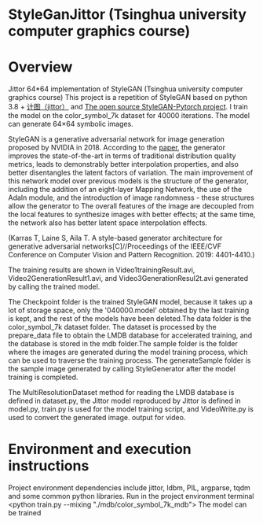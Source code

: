 # StyleGanJittor (Tsinghua university computer graphics course)
# Overview
Jittor 64*64 implementation of StyleGAN (Tsinghua university computer graphics course)
This project is a repetition of StyleGAN based on python 3.8 + [计图（jittor）](https://github.com/Jittor/jittor) and [The open source StyleGAN-Pytorch project](https://github.com/rosinality/style-based-gan-pytorch). I train the model on the color_symbol_7k dataset for 40000 iterations. The model can generate 64×64 symbolic images.


StyleGAN is a generative adversarial network for image generation proposed by NVIDIA in 2018. According to the [paper](https://openaccess.thecvf.com/content_CVPR_2019/html/Karras_A_Style-Based_Generator_Architecture_for_Generative_Adversarial_Networks_CVPR_2019_paper.html), the generator improves the state-of-the-art in terms of traditional distribution quality metrics, leads to demonstrably better interpolation properties, and also better disentangles the latent factors of variation. The main improvement of this network model over previous models is the structure of the generator, including the addition of an eight-layer Mapping Network, the use of the AdaIn module, and the introduction of image randomness - these structures allow the generator to The overall features of the image are decoupled from the local features to synthesize images with better effects; at the same time, the network also has better latent space interpolation effects.

(Karras T, Laine S, Aila T. A style-based generator architecture for generative adversarial networks[C]//Proceedings of the IEEE/CVF Conference on Computer Vision and Pattern Recognition. 2019: 4401-4410.)

The training results are shown in Video1trainingResult.avi, Video2GenerationResult1.avi, and Video3GenerationResul2t.avi generated by calling the trained model.

The Checkpoint folder is the trained StyleGAN model, because it takes up a lot of storage space, only the '040000.model' obtained by the last training is kept, and the rest of the models have been deleted.The data folder is the color_symbol_7k dataset folder. The dataset is processed by the prepare_data file to obtain the LMDB database for accelerated training, and the database is stored in the mdb folder.The sample folder is the folder where the images are generated during the model training process, which can be used to traverse the training process. The generateSample folder is the sample image generated by calling StyleGenerator after the model training is completed.

The MultiResolutionDataset method for reading the LMDB database is defined in dataset.py, the Jittor model reproduced by Jittor is defined in model.py, train.py is used for the model training script, and VideoWrite.py is used to convert the generated image. output for video.

# Environment and execution instructions
Project environment dependencies include jittor, ldbm, PIL, argparse, tqdm and some common python libraries.
Run in the project environment terminal
<python train.py --mixing "./mdb/color_symbol_7k_mdb">
The model can be trained

